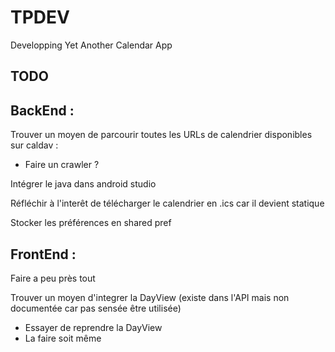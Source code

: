 # TPDEV

Developping Yet Another Calendar App

## TODO

## BackEnd :
Trouver un moyen de parcourir toutes les URLs de calendrier disponibles sur caldav :
* Faire un crawler ?

Intégrer le java dans android studio

Réfléchir à l'interêt de télécharger le calendrier en .ics car il devient statique

Stocker les préférences en shared pref

## FrontEnd :

Faire a peu près tout

Trouver un moyen d'integrer la DayView (existe dans l'API mais non documentée car pas sensée être utilisée)
* Essayer de reprendre la DayView
* La faire soit même

 
